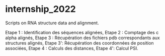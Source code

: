 # internship_2022
Scripts on RNA structure data and alignment. 

Etape 1 : Identification des séquences alignées, 
Etape 2 : Comptage des c alpha alignés, 
Etape 3 : Récupération des fichiers pdb correspondants aux structures alignés,
Etape 3': Récupération des coordonnées de position associées,
Etape 4 : Calculs des distances, 
Etape 4': Calcul PSI. 
